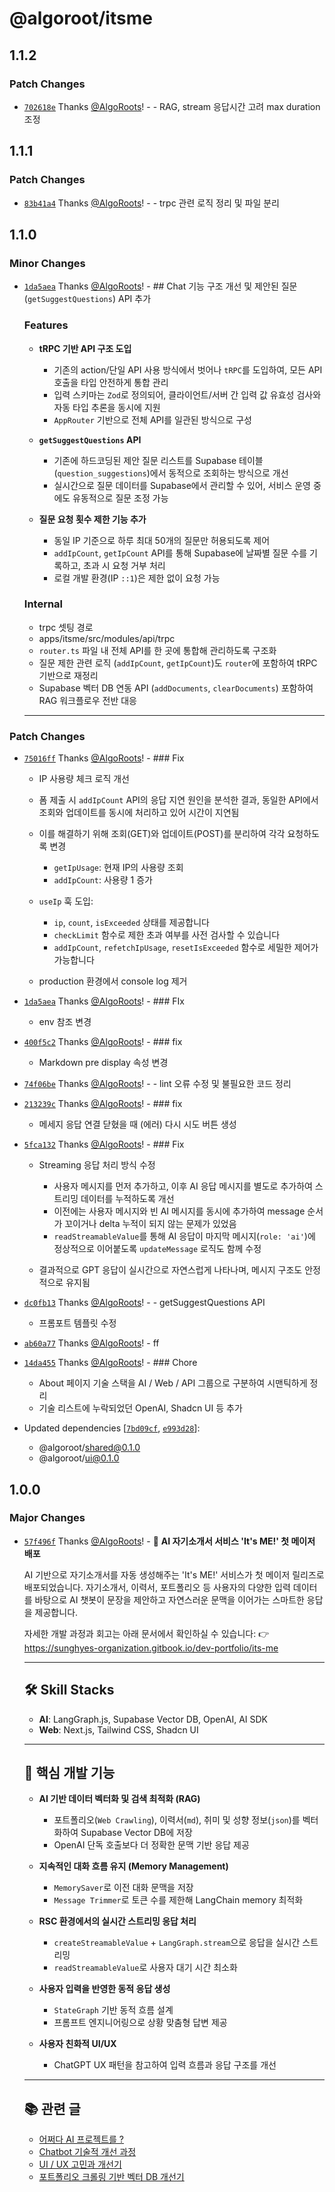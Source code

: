 # @algoroot/itsme

## 1.1.2

### Patch Changes

- [`702618e`](https://github.com/AlgoRoots/algoroot-monorepo/commit/702618e2fe001811da688c79fdfd9f3d1bc7d968) Thanks [@AlgoRoots](https://github.com/AlgoRoots)! - - RAG, stream 응답시간 고려 max duration 조정

## 1.1.1

### Patch Changes

- [`83b41a4`](https://github.com/AlgoRoots/algoroot-monorepo/commit/83b41a4cfe29eec935dd965be067208f2a3e0d4e) Thanks [@AlgoRoots](https://github.com/AlgoRoots)! - - trpc 관련 로직 정리 및 파일 분리

## 1.1.0

### Minor Changes

- [`1da5aea`](https://github.com/AlgoRoots/algoroot-monorepo/commit/1da5aea63f55aed008bf15a9f627718922078a10) Thanks [@AlgoRoots](https://github.com/AlgoRoots)! - ## Chat 기능 구조 개선 및 제안된 질문(`getSuggestQuestions`) API 추가

  ### Features

  - **tRPC 기반 API 구조 도입**

    - 기존의 action/단일 API 사용 방식에서 벗어나 `tRPC`를 도입하여, 모든 API 호출을 타입 안전하게 통합 관리
    - 입력 스키마는 `Zod`로 정의되어, 클라이언트/서버 간 입력 값 유효성 검사와 자동 타입 추론을 동시에 지원
    - `AppRouter` 기반으로 전체 API를 일관된 방식으로 구성

  - **`getSuggestQuestions` API**

    - 기존에 하드코딩된 제안 질문 리스트를 Supabase 테이블(`question_suggestions`)에서 동적으로 조회하는 방식으로 개선
    - 실시간으로 질문 데이터를 Supabase에서 관리할 수 있어, 서비스 운영 중에도 유동적으로 질문 조정 가능

  - **질문 요청 횟수 제한 기능 추가**
    - 동일 IP 기준으로 하루 최대 50개의 질문만 허용되도록 제어
    - `addIpCount`, `getIpCount` API를 통해 Supabase에 날짜별 질문 수를 기록하고, 초과 시 요청 거부 처리
    - 로컬 개발 환경(IP `::1`)은 제한 없이 요청 가능

  ### Internal

  - trpc 셋팅 경로
  - apps/itsme/src/modules/api/trpc
  - `router.ts` 파일 내 전체 API를 한 곳에 통합해 관리하도록 구조화
  - 질문 제한 관련 로직 (`addIpCount`, `getIpCount`)도 `router`에 포함하여 tRPC 기반으로 재정리
  - Supabase 벡터 DB 연동 API (`addDocuments`, `clearDocuments`) 포함하여 RAG 워크플로우 전반 대응

  ***

### Patch Changes

- [`75016ff`](https://github.com/AlgoRoots/algoroot-monorepo/commit/75016ffad46eaf2e6f8287114d10187974f89c08) Thanks [@AlgoRoots](https://github.com/AlgoRoots)! - ### Fix

  - IP 사용량 체크 로직 개선
  - 폼 제출 시 `addIpCount` API의 응답 지연 원인을 분석한 결과, 동일한 API에서 조회와 업데이트를 동시에 처리하고 있어 시간이 지연됨
  - 이를 해결하기 위해 조회(GET)와 업데이트(POST)를 분리하여 각각 요청하도록 변경

    - `getIpUsage`: 현재 IP의 사용량 조회
    - `addIpCount`: 사용량 1 증가

  - `useIp` 훅 도입:

    - `ip`, `count`, `isExceeded` 상태를 제공합니다
    - `checkLimit` 함수로 제한 초과 여부를 사전 검사할 수 있습니다
    - `addIpCount`, `refetchIpUsage`, `resetIsExceeded` 함수로 세밀한 제어가 가능합니다

  - production 환경에서 console log 제거

- [`1da5aea`](https://github.com/AlgoRoots/algoroot-monorepo/commit/1da5aea63f55aed008bf15a9f627718922078a10) Thanks [@AlgoRoots](https://github.com/AlgoRoots)! - ### FIx

  - env 참조 변경

- [`400f5c2`](https://github.com/AlgoRoots/algoroot-monorepo/commit/400f5c22935aab10eaa1fc5012dbb47c83285e19) Thanks [@AlgoRoots](https://github.com/AlgoRoots)! - ### fix

  - Markdown pre display 속성 변경

- [`74f06be`](https://github.com/AlgoRoots/algoroot-monorepo/commit/74f06bec226d4c8d9122661d4cdc9bbd8e2b3a5a) Thanks [@AlgoRoots](https://github.com/AlgoRoots)! - - lint 오류 수정 및 불필요한 코드 정리

- [`213239c`](https://github.com/AlgoRoots/algoroot-monorepo/commit/213239ce9deadfa46b722346eff97bf2d15f3f20) Thanks [@AlgoRoots](https://github.com/AlgoRoots)! - ### fix

  - 메세지 응답 연결 닫혔을 때 (에러) 다시 시도 버튼 생성

- [`5fca132`](https://github.com/AlgoRoots/algoroot-monorepo/commit/5fca1327d54ab7aaeed274c6089279e95ba72d43) Thanks [@AlgoRoots](https://github.com/AlgoRoots)! - ### Fix

  - Streaming 응답 처리 방식 수정

    - 사용자 메시지를 먼저 추가하고, 이후 AI 응답 메시지를 별도로 추가하여 스트리밍 데이터를 누적하도록 개선
    - 이전에는 사용자 메시지와 빈 AI 메시지를 동시에 추가하여 message 순서가 꼬이거나 delta 누적이 되지 않는 문제가 있었음
    - `readStreamableValue`를 통해 AI 응답이 마지막 메시지(`role: 'ai'`)에 정상적으로 이어붙도록 `updateMessage` 로직도 함께 수정

  - 결과적으로 GPT 응답이 실시간으로 자연스럽게 나타나며, 메시지 구조도 안정적으로 유지됨

- [`dc0fb13`](https://github.com/AlgoRoots/algoroot-monorepo/commit/dc0fb139e1c1f13d1e83cb02ce32388112706f3d) Thanks [@AlgoRoots](https://github.com/AlgoRoots)! - - getSuggestQuestions API

  - 프롬포트 템플릿 수정

- [`ab60a77`](https://github.com/AlgoRoots/algoroot-monorepo/commit/ab60a770da0ce55c78314362297898da21ab3bcb) Thanks [@AlgoRoots](https://github.com/AlgoRoots)! - ff

- [`14da455`](https://github.com/AlgoRoots/algoroot-monorepo/commit/14da455dda1301eacdbd8dc48abd60f125c8a491) Thanks [@AlgoRoots](https://github.com/AlgoRoots)! - ### Chore

  - About 페이지 기술 스택을 AI / Web / API 그룹으로 구분하여 시맨틱하게 정리
  - 기술 리스트에 누락되었던 OpenAI, Shadcn UI 등 추가

- Updated dependencies [[`7bd09cf`](https://github.com/AlgoRoots/algoroot-monorepo/commit/7bd09cfbd7a5b93ff0046a0e9f81478520172b8d), [`e993d28`](https://github.com/AlgoRoots/algoroot-monorepo/commit/e993d281d68537abfee14c3251a9eba0cb74df33)]:
  - @algoroot/shared@0.1.0
  - @algoroot/ui@0.1.0

## 1.0.0

### Major Changes

- [`57f496f`](https://github.com/AlgoRoots/algoroot-monorepo/commit/57f496fd13f13fb2cbeea2eb9bd9be378f5dda46) Thanks [@AlgoRoots](https://github.com/AlgoRoots)! - 🎉 **AI 자기소개서 서비스 'It's ME!' 첫 메이저 배포**

  AI 기반으로 자기소개서를 자동 생성해주는 'It's ME!' 서비스가 첫 메이저 릴리즈로 배포되었습니다.
  자기소개서, 이력서, 포트폴리오 등 사용자의 다양한 입력 데이터를 바탕으로 AI 챗봇이 문장을 제안하고
  자연스러운 문맥을 이어가는 스마트한 응답을 제공합니다.

  자세한 개발 과정과 회고는 아래 문서에서 확인하실 수 있습니다:
  👉 https://sunghyes-organization.gitbook.io/dev-portfolio/its-me

  ***

  ## 🛠 Skill Stacks

  - **AI**: LangGraph.js, Supabase Vector DB, OpenAI, AI SDK
  - **Web**: Next.js, Tailwind CSS, Shadcn UI

  ***

  ## 🚀 핵심 개발 기능

  - **AI 기반 데이터 벡터화 및 검색 최적화 (RAG)**

    - 포트폴리오(`Web Crawling`), 이력서(`md`), 취미 및 성향 정보(`json`)를 벡터화하여 Supabase Vector DB에 저장
    - OpenAI 단독 호출보다 더 정확한 문맥 기반 응답 제공

  - **지속적인 대화 흐름 유지 (Memory Management)**

    - `MemorySaver`로 이전 대화 문맥을 저장
    - `Message Trimmer`로 토큰 수를 제한해 LangChain memory 최적화

  - **RSC 환경에서의 실시간 스트리밍 응답 처리**

    - `createStreamableValue` + `LangGraph.stream`으로 응답을 실시간 스트리밍
    - `readStreamableValue`로 사용자 대기 시간 최소화

  - **사용자 입력을 반영한 동적 응답 생성**

    - `StateGraph` 기반 동적 흐름 설계
    - 프롬프트 엔지니어링으로 상황 맞춤형 답변 제공

  - **사용자 친화적 UI/UX**
    - ChatGPT UX 패턴을 참고하여 입력 흐름과 응답 구조를 개선

  ***

  ## 📚 관련 글

  - [어쩌다 AI 프로젝트를 ?](https://sunghyes-organization.gitbook.io/dev-portfolio/its-me/introduce)
  - [Chatbot 기술적 개선 과정](https://sunghyes-organization.gitbook.io/dev-portfolio/its-me/tech)
  - [UI / UX 고민과 개선기](https://sunghyes-organization.gitbook.io/dev-portfolio/its-me/ui-ux)
  - [포트폴리오 크롤링 기반 벡터 DB 개선기](https://sunghyes-organization.gitbook.io/dev-portfolio/its-me/web-crawling)
